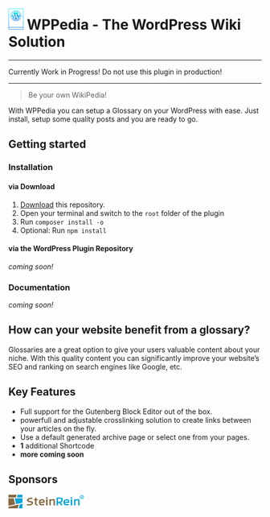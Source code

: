 # <img src="https://raw.githubusercontent.com/bfiessinger/wppedia/master/assets/img/WPPedia-logo-vorlaeufig.svg?sanitize=true" alt="SteinRein" width="30"> WPPedia - The WordPress Wiki Solution

***
Currently Work in Progress! Do not use this plugin in production!
***

> Be your own WikiPedia!

With WPPedia you can setup a Glossary on your WordPress with ease. Just install, setup some quality posts and you are ready to go.

## Getting started
### Installation
#### via Download
1. [Download](https://github.com/bfiessinger/wppedia/archive/master.zip) this repository.
2. Open your terminal and switch to the `root` folder of the plugin
3. Run `composer install -o`
4. Optional: Run `npm install`

#### via the WordPress Plugin Repository
*coming soon!*

### Documentation
*coming soon!*

## How can your website benefit from a glossary?
Glossaries are a great option to give your users valuable content about your niche. 
With this quality content you can significantly improve your website’s SEO and ranking on search engines like Google, etc.

## Key Features
* Full support for the Gutenberg Block Editor out of the box.
* powerfull and adjustable crosslinking solution to create links between your articles on the fly.
* Use a default generated archive page or select one from your pages.
* **1** additional Shortcode
* **more coming soon**

## Sponsors
<a href="https://www.steinrein.com/" target="_blank">
	<img src="https://raw.githubusercontent.com/bfiessinger/wppedia/master/assets/img/steinrein-logo.svg?sanitize=true" alt="SteinRein" width="150">
</a>
